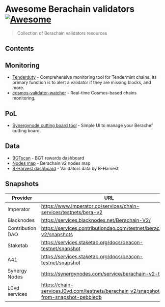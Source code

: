 # Awesome Berachain validators [![Awesome](https://awesome.re/badge.svg)](https://awesome.re)

> Collection of Berachain validators resources

## Contents

## Monitoring

* [Tenderduty](https://github.com/blockpane/tenderduty) - Comprehensive monitoring tool for Tendermint chains. Its primary function is to alert a validator if they are missing blocks, and more.
* [cosmos-validator-watcher](https://github.com/kilnfi/cosmos-validator-watcher) - Real-time Cosmos-based chains monitoring.

## PoL

* [Synergynode cutting board tool](https://beratools.synergynodes.com/) - Simple UI to manage your Berachef cutting board.

## Data
* [BGTscan](https://bgtscan.com/) - BGT rewards dashboard
* [Nodes map](https://services.tienthuattoan.com/testnet/berachain-v2/map) - Berachain v2 nodes map
* [B-Harvest dashboard](https://bera-dashboard.bharvest.io/) - Validators data by B-Harvest

## Snapshots

| Provider  | URL | Database |
|-----------|-----|----------|
| Imperator   | https://www.imperator.co/services/chain-services/testnets/bera-v2 | goleveldb  |
| Blacknodes  | https://services.blacknodes.net/Berachain-V2/ | peebledb   |
| Contribution DAO  | https://services.contributiondao.com/testnet/berachain-v2/snapshots | peebledb   |
| Staketab| https://services.staketab.org/docs/beacon-testnet/snapshot | peebledb |
| A41 | https://services.staketab.org/docs/beacon-testnet/snapshot| peebledb |
| Synergy Nodes | https://synergynodes.com/service/berachain-v2-testnet | peebledb |
| L0vd services | https://chain-services.l0vd.com/testnets/berachain_v2/snapshot#sync-from-snapshot-pebbledb | peebledb |
